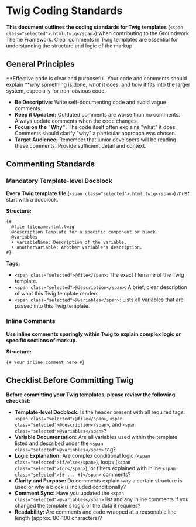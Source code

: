 # Twig Coding Standards

**This document outlines the coding standards for Twig templates (**`<span class="selected">.html.twig</span>`) when contributing to the Groundwork Theme Framework. Clear comments in Twig templates are essential for understanding the structure and logic of the markup.

## General Principles

**Effective code is clear and purposeful. Your code and comments should explain ***why* something is done, *what* it does, and *how* it fits into the larger system, especially for non-obvious code.

* **Be Descriptive:** Write self-documenting code and avoid vague comments.
* **Keep it Updated:** Outdated comments are worse than no comments. Always update comments when the code changes.
* **Focus on the "Why":** The code itself often explains "what" it does. Comments should clarify "why" a particular approach was chosen.
* **Target Audience:** Remember that junior developers will be reading these comments. Provide sufficient detail and context.

## Commenting Standards

### Mandatory Template-level Docblock

**Every Twig template file (**`<span class="selected">.html.twig</span>`) *must* start with a docblock.

**Structure:**

```
{#
  @file filename.html.twig
  @description Template for a specific component or block.
  @variables
  • variableName: Description of the variable.
  • anotherVariable: Another variable's description.
#}

```

**Tags:**

* `<span class="selected">@file</span>`: The exact filename of the Twig template.
* `<span class="selected">@description</span>`: A brief, clear description of what this Twig template renders.
* `<span class="selected">@variables</span>`: Lists all variables that are passed into this Twig template.

### Inline Comments

**Use inline comments sparingly within Twig to explain complex logic or specific sections of markup.**

**Structure:**

```
{# Your inline comment here #}

```

## Checklist Before Committing Twig

**Before committing your Twig templates, please review the following checklist:**

* **Template-level Docblock:** Is the header present with all required tags: `<span class="selected">@file</span>`, `<span class="selected">@description</span>`, and `<span class="selected">@variables</span>`?
* **Variable Documentation:** Are all variables used within the template listed and described under the `<span class="selected">@variables</span>` tag?
* **Logic Explanation:** Are complex conditional logic (`<span class="selected">if/else</span>`), loops (`<span class="selected">for</span>`), or filters explained with inline `<span class="selected">{# ... #}</span>` comments?
* **Clarity and Purpose:** Do comments explain *why* a certain structure is used or why a block is included conditionally?
* **Comment Sync:** Have you updated the `<span class="selected">@variables</span>` list and any inline comments if you changed the template's logic or the data it requires?
* **Readability:** Are comments and code wrapped at a reasonable line length (approx. 80-100 characters)?
